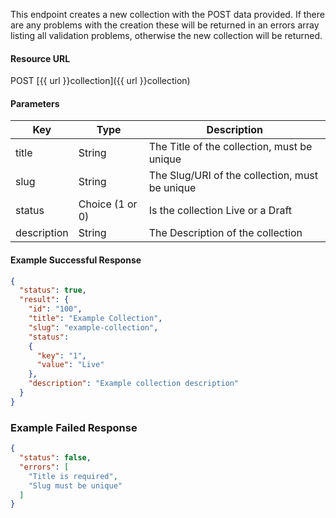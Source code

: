 <!--
@title Create new collection
@author Moltin Ltd
@description Creates a new collection

@sidebar 1
@family Collection
@rate No
@auth Yes
@format JSON
@http POST
@version beta
-->

This endpoint creates a new collection with the POST data provided. If there are any problems with the creation these will be returned in an errors array listing all validation problems, otherwise the new collection will be returned.


#### Resource URL
POST [{{ url }}collection]({{ url }}collection)


#### Parameters
Key | Type | Description
--- | ---- | -----------
title | String | The Title of the collection, must be unique
slug | String | The Slug/URI of the collection, must be unique
status | Choice (1 or 0) | Is the collection Live or a Draft
description | String | The Description of the collection

<!--code-->
#### Example Successful Response
``` json
{
  "status": true,
  "result": {
    "id": "100",
    "title": "Example Collection",
    "slug": "example-collection",
    "status":
    {
      "key": "1",
      "value": "Live"
    },
    "description": "Example collection description"
  }
}
```


### Example Failed Response
``` json
{
  "status": false,
  "errors": [
    "Title is required",
    "Slug must be unique"
  ]
}
```
<!--/code-->